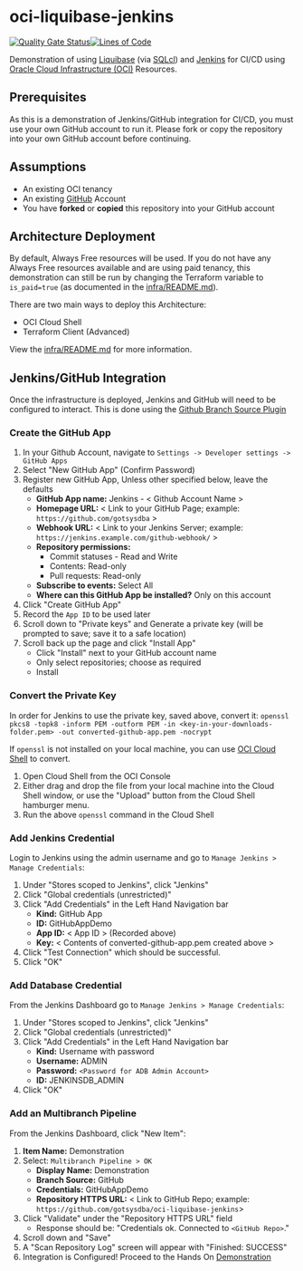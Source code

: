 # oci-liquibase-jenkins
[![Quality Gate Status](https://sonarcloud.io/api/project_badges/measure?project=gotsysdba_oci-liquibase-jenkins&metric=alert_status)](https://sonarcloud.io/summary/new_code?id=gotsysdba_oci-liquibase-jenkins)[![Lines of Code](https://sonarcloud.io/api/project_badges/measure?project=gotsysdba_oci-liquibase-jenkins&metric=ncloc)](https://sonarcloud.io/summary/new_code?id=gotsysdba_oci-liquibase-jenkins)

Demonstration of using [Liquibase](https://www.liquibase.org) (via [SQLcl](https://www.oracle.com/uk/database/technologies/appdev/sqlcl.html)) and [Jenkins](https://www.jenkins.io) for CI/CD using [Oracle Cloud Infrastructure (OCI)](https://cloud.oracle.com) Resources.

## Prerequisites

As this is a demonstration of Jenkins/GitHub integration for CI/CD, you must use your own GitHub account to run it.  Please fork or copy the repository into your own GitHub account before continuing.

## Assumptions

- An existing OCI tenancy
- An existing [GitHub](https://github.com) Account
- You have **forked** or **copied** this repository into your GitHub account

## Architecture Deployment

By default, Always Free resources will be used.  If you do not have any Always Free resources available and are using paid tenancy, this demonstration can still be run by changing the Terraform variable to `is_paid=true` (as documented in the [infra/README.md](infra/README.md)).

There are two main ways to deploy this Architecture:

- OCI Cloud Shell
- Terraform Client (Advanced)

View the [infra/README.md](infra/README.md) for more information.

## Jenkins/GitHub Integration

Once the infrastructure is deployed, Jenkins and GitHub will need to be configured to interact.  This is done using the [Github Branch Source Plugin](https://github.com/jenkinsci/github-branch-source-plugin)

### Create the GitHub App

1. In your Github Account, navigate to `Settings -> Developer settings -> GitHub Apps`
2. Select "New GitHub App" (Confirm Password)
3. Register new GitHub App, Unless other specified below, leave the defaults
    - **GitHub App name:** Jenkins - < Github Account Name >
    - **Homepage URL:** < Link to your GitHub Page; example: `https://github.com/gotsysdba` >
    - **Webhook URL:** < Link to your Jenkins Server; example: `https://jenkins.example.com/github-webhook/` >
    - **Repository permissions:**
        - Commit statuses - Read and Write
        - Contents: Read-only
        - Pull requests: Read-only
    - **Subscribe to events:** Select All
    - **Where can this GitHub App be installed?** Only on this account
4. Click "Create GitHub App"
5. Record the `App ID` to be used later
6. Scroll down to "Private keys" and Generate a private key (will be prompted to save; save it to a safe location)
7. Scroll back up the page and click "Install App"
    - Click "Install" next to your GitHub account name
    - Only select repositories; choose as required
    - Install

### Convert the Private Key

In order for Jenkins to use the private key, saved above, convert it:
`openssl pkcs8 -topk8 -inform PEM -outform PEM -in <key-in-your-downloads-folder.pem> -out converted-github-app.pem -nocrypt`

If `openssl` is not installed on your local machine, you can use [OCI Cloud Shell](https://docs.oracle.com/en-us/iaas/Content/API/Concepts/cloudshellintro.htm) to convert.

1. Open Cloud Shell from the OCI Console
2. Either drag and drop the file from your local machine into the Cloud Shell window, or use the "Upload" button from the Cloud Shell hamburger menu.
3. Run the above `openssl` command in the Cloud Shell

### Add Jenkins Credential

Login to Jenkins using the admin username and go to `Manage Jenkins > Manage Credentials`:

1. Under "Stores scoped to Jenkins", click "Jenkins"
2. Click "Global credentials (unrestricted)"
3. Click "Add Credentials" in the Left Hand Navigation bar
    - **Kind:**   GitHub App
    - **ID:**     GitHubAppDemo
    - **App ID:** < App ID > (Recorded above)
    - **Key:**    < Contents of converted-github-app.pem created above >
4. Click "Test Connection" which should be successful.
5. Click "OK"

### Add Database Credential

From the Jenkins Dashboard go to `Manage Jenkins > Manage Credentials`:

1. Under "Stores scoped to Jenkins", click "Jenkins"
2. Click "Global credentials (unrestricted)"
3. Click "Add Credentials" in the Left Hand Navigation bar
    - **Kind:**     Username with password
    - **Username:** ADMIN
    - **Password:** `<Password for ADB Admin Account>`
    - **ID:**       JENKINSDB_ADMIN
4. Click "OK"

### Add an Multibranch Pipeline

From the Jenkins Dashboard, click "New Item":

1. **Item Name:** Demonstration
2. Select: `Multibranch Pipeline > OK`
    - **Display Name:** Demonstration
    - **Branch Source:** GitHub
    - **Credentials:** GitHubAppDemo
    - **Repository HTTPS URL:** < Link to GitHub Repo; example: `https://github.com/gotsysdba/oci-liquibase-jenkins`>
3. Click "Validate" under the "Repository HTTPS URL" field
    - Response should be: "Credentials ok. Connected to `<GitHub Repo>`."
4. Scroll down and "Save"
5. A "Scan Repository Log" screen will appear with "Finished: SUCCESS"
6. Integration is Configured! Proceed to the Hands On [Demonstration](workflow_demo/jenkins.md)